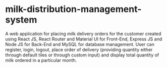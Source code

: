 # milk-distribution-management-system
A web application for placing milk delivery orders for the customer created using React JS, React Router and Material UI for Front-End, Express JS and Node JS for Back-End and MySQL for database management.
User can register, login, logout, place order of delivery (providing quantity either through default tiles or through custom input) and display total quantity of milk ordered in a particular month.